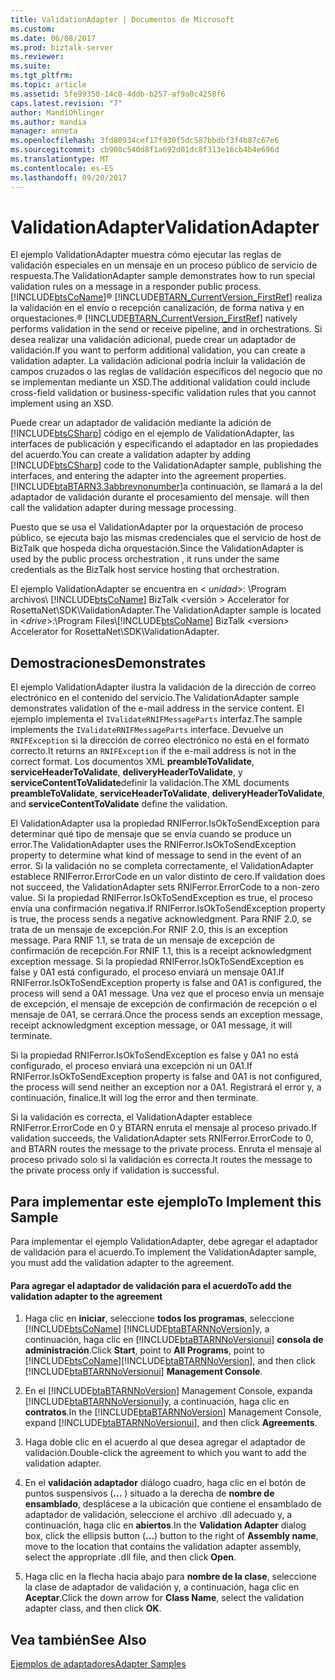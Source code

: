 ```yaml
---
title: ValidationAdapter | Documentos de Microsoft
ms.custom: 
ms.date: 06/08/2017
ms.prod: biztalk-server
ms.reviewer: 
ms.suite: 
ms.tgt_pltfrm: 
ms.topic: article
ms.assetid: 5fe99350-14c0-4ddb-b257-af9a0c4258f6
caps.latest.revision: "7"
author: MandiOhlinger
ms.author: mandia
manager: anneta
ms.openlocfilehash: 3fd80934cef17f930f5dc587bbdbf3f4b87c67e6
ms.sourcegitcommit: cb908c540d8f1a692d01dc8f313e16cb4b4e696d
ms.translationtype: MT
ms.contentlocale: es-ES
ms.lasthandoff: 09/20/2017
---
```

# <a name="validationadapter"></a><span data-ttu-id="eab54-102">ValidationAdapter</span><span class="sxs-lookup"><span data-stu-id="eab54-102">ValidationAdapter</span></span>
<span data-ttu-id="eab54-103">El ejemplo ValidationAdapter muestra cómo ejecutar las reglas de validación especiales en un mensaje en un proceso público de servicio de respuesta.</span><span class="sxs-lookup"><span data-stu-id="eab54-103">The ValidationAdapter sample demonstrates how to run special validation rules on a message in a responder public process.</span></span> [!INCLUDE[btsCoName](../../includes/btsconame-md.md)]<span data-ttu-id="eab54-104">® [!INCLUDE[BTARN_CurrentVersion_FirstRef](../../includes/btarn-currentversion-firstref-md.md)] realiza la validación en el envío o recepción canalización, de forma nativa y en orquestaciones.</span><span class="sxs-lookup"><span data-stu-id="eab54-104">® [!INCLUDE[BTARN_CurrentVersion_FirstRef](../../includes/btarn-currentversion-firstref-md.md)] natively performs validation in the send or receive pipeline, and in orchestrations.</span></span> <span data-ttu-id="eab54-105">Si desea realizar una validación adicional, puede crear un adaptador de validación.</span><span class="sxs-lookup"><span data-stu-id="eab54-105">If you want to perform additional validation, you can create a validation adapter.</span></span> <span data-ttu-id="eab54-106">La validación adicional podría incluir la validación de campos cruzados o las reglas de validación específicos del negocio que no se implementan mediante un XSD.</span><span class="sxs-lookup"><span data-stu-id="eab54-106">The additional validation could include cross-field validation or business-specific validation rules that you cannot implement using an XSD.</span></span>  
  
 <span data-ttu-id="eab54-107">Puede crear un adaptador de validación mediante la adición de [!INCLUDE[btsCSharp](../../includes/btscsharp-md.md)] código en el ejemplo de ValidationAdapter, las interfaces de publicación y especificando el adaptador en las propiedades del acuerdo.</span><span class="sxs-lookup"><span data-stu-id="eab54-107">You can create a validation adapter by adding [!INCLUDE[btsCSharp](../../includes/btscsharp-md.md)] code to the ValidationAdapter sample, publishing the interfaces, and entering the adapter into the agreement properties.</span></span> [!INCLUDE[btaBTARN3.3abbrevnonumber](../../includes/btabtarn3-3abbrevnonumber-md.md)]<span data-ttu-id="eab54-108">a continuación, se llamará a la del adaptador de validación durante el procesamiento del mensaje.</span><span class="sxs-lookup"><span data-stu-id="eab54-108"> will then call the validation adapter during message processing.</span></span>  
  
 <span data-ttu-id="eab54-109">Puesto que se usa el ValidationAdapter por la orquestación de proceso público, se ejecuta bajo las mismas credenciales que el servicio de host de BizTalk que hospeda dicha orquestación.</span><span class="sxs-lookup"><span data-stu-id="eab54-109">Since the ValidationAdapter is used by the public process orchestration , it runs under the same credentials as the BizTalk host service hosting that orchestration.</span></span>  
  
 <span data-ttu-id="eab54-110">El ejemplo ValidationAdapter se encuentra en \< *unidad*>: \Program archivos\\ [!INCLUDE[btsCoName](../../includes/btsconame-md.md)] BizTalk \<versión > Accelerator for RosettaNet\SDK\ValidationAdapter.</span><span class="sxs-lookup"><span data-stu-id="eab54-110">The ValidationAdapter sample is located in \<*drive*>:\Program Files\\[!INCLUDE[btsCoName](../../includes/btsconame-md.md)] BizTalk \<version> Accelerator for RosettaNet\SDK\ValidationAdapter.</span></span>  
  
## <a name="demonstrates"></a><span data-ttu-id="eab54-111">Demostraciones</span><span class="sxs-lookup"><span data-stu-id="eab54-111">Demonstrates</span></span>  
 <span data-ttu-id="eab54-112">El ejemplo ValidationAdapter ilustra la validación de la dirección de correo electrónico en el contenido del servicio.</span><span class="sxs-lookup"><span data-stu-id="eab54-112">The ValidationAdapter sample demonstrates validation of the e-mail address in the service content.</span></span> <span data-ttu-id="eab54-113">El ejemplo implementa el `IValidateRNIFMessageParts` interfaz.</span><span class="sxs-lookup"><span data-stu-id="eab54-113">The sample implements the `IValidateRNIFMessageParts` interface.</span></span> <span data-ttu-id="eab54-114">Devuelve un `RNIFException` si la dirección de correo electrónico no está en el formato correcto.</span><span class="sxs-lookup"><span data-stu-id="eab54-114">It returns an `RNIFException` if the e-mail address is not in the correct format.</span></span> <span data-ttu-id="eab54-115">Los documentos XML **preambleToValidate**, **serviceHeaderToValidate**, **deliveryHeaderToValidate**, y **serviceContentToValidate**definir la validación.</span><span class="sxs-lookup"><span data-stu-id="eab54-115">The XML documents **preambleToValidate**, **serviceHeaderToValidate**, **deliveryHeaderToValidate**, and **serviceContentToValidate** define the validation.</span></span>  
  
 <span data-ttu-id="eab54-116">El ValidationAdapter usa la propiedad RNIFerror.IsOkToSendException para determinar qué tipo de mensaje que se envía cuando se produce un error.</span><span class="sxs-lookup"><span data-stu-id="eab54-116">The ValidationAdapter uses the RNIFerror.IsOkToSendException property to determine what kind of message to send in the event of an error.</span></span> <span data-ttu-id="eab54-117">Si la validación no se completa correctamente, el ValidationAdapter establece RNIFerror.ErrorCode en un valor distinto de cero.</span><span class="sxs-lookup"><span data-stu-id="eab54-117">If validation does not succeed, the ValidationAdapter sets RNIFerror.ErrorCode to a non-zero value.</span></span> <span data-ttu-id="eab54-118">Si la propiedad RNIFerror.IsOkToSendException es true, el proceso envía una confirmación negativa.</span><span class="sxs-lookup"><span data-stu-id="eab54-118">If RNIFerror.IsOkToSendException property is true, the process sends a negative acknowledgment.</span></span> <span data-ttu-id="eab54-119">Para RNIF 2.0, se trata de un mensaje de excepción.</span><span class="sxs-lookup"><span data-stu-id="eab54-119">For RNIF 2.0, this is an exception message.</span></span> <span data-ttu-id="eab54-120">Para RNIF 1.1, se trata de un mensaje de excepción de confirmación de recepción.</span><span class="sxs-lookup"><span data-stu-id="eab54-120">For RNIF 1.1, this is a receipt acknowledgment exception message.</span></span> <span data-ttu-id="eab54-121">Si la propiedad RNIFerror.IsOkToSendException es false y 0A1 está configurado, el proceso enviará un mensaje 0A1.</span><span class="sxs-lookup"><span data-stu-id="eab54-121">If RNIFerror.IsOkToSendException property is false and 0A1 is configured, the process will send a 0A1 message.</span></span> <span data-ttu-id="eab54-122">Una vez que el proceso envía un mensaje de excepción, el mensaje de excepción de confirmación de recepción o el mensaje de 0A1, se cerrará.</span><span class="sxs-lookup"><span data-stu-id="eab54-122">Once the process sends an exception message, receipt acknowledgment exception message, or 0A1 message, it will terminate.</span></span>  
  
 <span data-ttu-id="eab54-123">Si la propiedad RNIFerror.IsOkToSendException es false y 0A1 no está configurado, el proceso enviará una excepción ni un 0A1.</span><span class="sxs-lookup"><span data-stu-id="eab54-123">If RNIFerror.IsOkToSendException property is false and 0A1 is not configured, the process will send neither an exception nor a 0A1.</span></span> <span data-ttu-id="eab54-124">Registrará el error y, a continuación, finalice.</span><span class="sxs-lookup"><span data-stu-id="eab54-124">It will log the error and then terminate.</span></span>  
  
 <span data-ttu-id="eab54-125">Si la validación es correcta, el ValidationAdapter establece RNIFerror.ErrorCode en 0 y BTARN enruta el mensaje al proceso privado.</span><span class="sxs-lookup"><span data-stu-id="eab54-125">If validation succeeds, the ValidationAdapter sets RNIFerror.ErrorCode to 0, and BTARN routes the message to the private process.</span></span> <span data-ttu-id="eab54-126">Enruta el mensaje al proceso privado solo si la validación es correcta.</span><span class="sxs-lookup"><span data-stu-id="eab54-126">It routes the message to the private process only if validation is successful.</span></span>  
  
## <a name="to-implement-this-sample"></a><span data-ttu-id="eab54-127">Para implementar este ejemplo</span><span class="sxs-lookup"><span data-stu-id="eab54-127">To Implement this Sample</span></span>  
 <span data-ttu-id="eab54-128">Para implementar el ejemplo ValidationAdapter, debe agregar el adaptador de validación para el acuerdo.</span><span class="sxs-lookup"><span data-stu-id="eab54-128">To implement the ValidationAdapter sample, you must add the validation adapter to the agreement.</span></span>  
  
#### <a name="to-add-the-validation-adapter-to-the-agreement"></a><span data-ttu-id="eab54-129">Para agregar el adaptador de validación para el acuerdo</span><span class="sxs-lookup"><span data-stu-id="eab54-129">To add the validation adapter to the agreement</span></span>  
  
1.  <span data-ttu-id="eab54-130">Haga clic en **iniciar**, seleccione **todos los programas**, seleccione [!INCLUDE[btsCoName](../../includes/btsconame-md.md)] [!INCLUDE[btaBTARNNoVersion](../../includes/btabtarnnoversion-md.md)]y, a continuación, haga clic en [!INCLUDE[btaBTARNNoVersionui](../../includes/btabtarnnoversionui-md.md)] **consola de administración**.</span><span class="sxs-lookup"><span data-stu-id="eab54-130">Click **Start**, point to **All Programs**, point to [!INCLUDE[btsCoName](../../includes/btsconame-md.md)][!INCLUDE[btaBTARNNoVersion](../../includes/btabtarnnoversion-md.md)], and then click [!INCLUDE[btaBTARNNoVersionui](../../includes/btabtarnnoversionui-md.md)] **Management Console**.</span></span>  
  
2.  <span data-ttu-id="eab54-131">En el [!INCLUDE[btaBTARNNoVersion](../../includes/btabtarnnoversion-md.md)] Management Console, expanda [!INCLUDE[btaBTARNNoVersionui](../../includes/btabtarnnoversionui-md.md)]y, a continuación, haga clic en **contratos**.</span><span class="sxs-lookup"><span data-stu-id="eab54-131">In the [!INCLUDE[btaBTARNNoVersion](../../includes/btabtarnnoversion-md.md)] Management Console, expand [!INCLUDE[btaBTARNNoVersionui](../../includes/btabtarnnoversionui-md.md)], and then click **Agreements**.</span></span>  
  
3.  <span data-ttu-id="eab54-132">Haga doble clic en el acuerdo al que desea agregar el adaptador de validación.</span><span class="sxs-lookup"><span data-stu-id="eab54-132">Double-click the agreement to which you want to add the validation adapter.</span></span>  
  
4.  <span data-ttu-id="eab54-133">En el **validación adaptador** diálogo cuadro, haga clic en el botón de puntos suspensivos (**...** ) situado a la derecha de **nombre de ensamblado**, desplácese a la ubicación que contiene el ensamblado de adaptador de validación, seleccione el archivo .dll adecuado y, a continuación, haga clic en **abiertos**.</span><span class="sxs-lookup"><span data-stu-id="eab54-133">In the **Validation Adapter** dialog box, click the ellipsis button (**...**) button to the right of **Assembly name**, move to the location that contains the validation adapter assembly, select the appropriate .dll file, and then click **Open**.</span></span>  
  
5.  <span data-ttu-id="eab54-134">Haga clic en la flecha hacia abajo para **nombre de la clase**, seleccione la clase de adaptador de validación y, a continuación, haga clic en **Aceptar**.</span><span class="sxs-lookup"><span data-stu-id="eab54-134">Click the down arrow for **Class Name**, select the validation adapter class, and then click **OK**.</span></span>  
  
## <a name="see-also"></a><span data-ttu-id="eab54-135">Vea también</span><span class="sxs-lookup"><span data-stu-id="eab54-135">See Also</span></span>  
 [<span data-ttu-id="eab54-136">Ejemplos de adaptadores</span><span class="sxs-lookup"><span data-stu-id="eab54-136">Adapter Samples</span></span>](../../adapters-and-accelerators/accelerator-rosettanet/adapter-samples.md)
